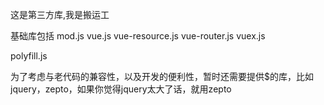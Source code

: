 这是第三方库,我是搬运工

基础库包括
mod.js
vue.js
vue-resource.js
vue-router.js
vuex.js

polyfill.js

为了考虑与老代码的兼容性，以及开发的便利性，暂时还需要提供$的库，比如jquery，zepto，如果你觉得jquery太大了话，就用zepto